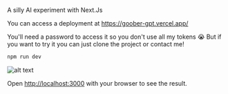 A silly AI experiment with Next.Js

You can access a deployment at https://goober-gpt.vercel.app/

You'll need a password to access it so you don't use all my tokens 😭
But if you want to try it you can just clone the project or contact me!

```bash
npm run dev
```

![alt text](https://i.imgur.com/LQ0aEVk.png)

Open [http://localhost:3000](http://localhost:3000) with your browser to see the result.
